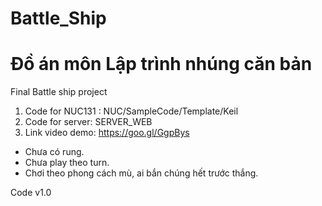 # Battle_Ship
# Đồ án môn Lập trình nhúng căn bản 

Final Battle ship project

1. Code for NUC131 : NUC/SampleCode/Template/Keil                                 
2. Code for server: SERVER_WEB
3. Link video demo: https://goo.gl/GgpBys

- Chưa có rung.
- Chưa play theo turn.
- Chơi theo phong cách mù, ai bắn chúng hết trước thắng.

Code v1.0
